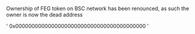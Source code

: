 Ownership of FEG token on BSC network has been renounced, as such the owner is now the dead address

' 0x0000000000000000000000000000000000000000 '
